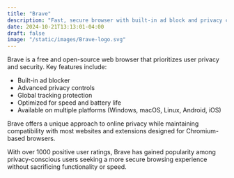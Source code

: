 ```yaml
---
title: "Brave"
description: "Fast, secure browser with built-in ad block and privacy controls"
date: 2024-10-21T13:13:01-04:00
draft: false
image: "/static/images/Brave-logo.svg"
---
```


Brave is a free and open-source web browser that prioritizes user privacy and security. Key features include:

- Built-in ad blocker
- Advanced privacy controls
- Global tracking protection
- Optimized for speed and battery life
- Available on multiple platforms (Windows, macOS, Linux, Android, iOS)

Brave offers a unique approach to online privacy while maintaining compatibility with most websites and extensions designed for Chromium-based browsers.

With over 1000 positive user ratings, Brave has gained popularity among privacy-conscious users seeking a more secure browsing experience without sacrificing functionality or speed.

